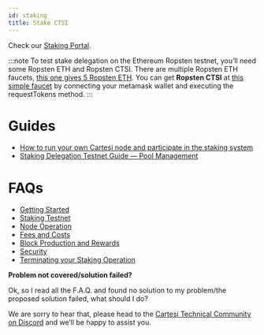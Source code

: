 ```yaml
---
id: staking
title: Stake CTSI
---
```


Check our [Staking Portal](https://explorer.cartesi.io/).

:::note
To test stake delegation on the Ethereum Ropsten testnet, you’ll need some Ropsten ETH and Ropsten CTSI. There are multiple Ropsten ETH faucets, [this one gives 5 Ropsten ETH](https://faucet.dimensions.network/). You can get **Ropsten CTSI** at [this simple faucet](https://ropsten.etherscan.io/address/0x0F3D7Dbaf7125885D8dd80dA4327feF54A030fe5#writeContract) by connecting your metamask wallet and executing the requestTokens method.
:::

# Guides

* [How to run your own Cartesi node and participate in the staking system](https://medium.com/cartesi/running-a-node-and-staking-42523863970e)
* [Staking Delegation Testnet Guide — Pool Management](https://medium.com/cartesi/staking-delegation-testnet-guide-pool-management-2cc29a6cc33a)

# FAQs

* [Getting Started](https://github.com/cartesi/noether/wiki/FAQ#getting-startedsetup)
* [Staking Testnet](https://github.com/cartesi/noether/wiki/Testnet-FAQ)
* [Node Operation](https://github.com/cartesi/noether/wiki/FAQ#node-operation)
* [Fees and Costs](https://github.com/cartesi/noether/wiki/FAQ#fees-and-costs)
* [Block Production and Rewards](https://github.com/cartesi/noether/wiki/FAQ#block-production-and-rewards)
* [Security](https://github.com/cartesi/noether/wiki/FAQ#security)
* [Terminating your Staking Operation](https://github.com/cartesi/noether/wiki/FAQ#terminating-your-staking-operation)

**Problem not covered/solution failed?**

Ok, so I read all the F.A.Q. and found no solution to my problem/the proposed solution failed, what should I do?

We are sorry to hear that, please head to the [Cartesi Technical Community on Discord](https://discord.gg/uxYE5YNv3N) and we’ll be happy to assist you.
